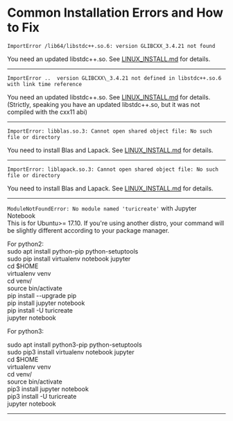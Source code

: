 # Common Installation Errors and How to Fix

`ImportError /lib64/libstdc++.so.6: version GLIBCXX_3.4.21 not found`

You need an updated libstdc++.so. See [LINUX\_INSTALL.md](LINUX_INSTALL.md) for details.

___

`ImportError ..  version GLIBCXX\_3.4.21 not defined in libstdc++.so.6 with link time reference`

You need an updated libstdc++.so. See [LINUX\_INSTALL.md](LINUX_INSTALL.md) for details.
(Strictly, speaking you have an updated libstdc++.so, but it was not compiled with the cxx11 abi)

___

`ImportError: libblas.so.3: Cannot open shared object file: No such file or directory`

You need to install Blas and Lapack. See [LINUX\_INSTALL.md](LINUX_INSTALL.md) for details.

___

`ImportError: liblapack.so.3: Cannot open shared object file: No such file or directory`

You need to install Blas and Lapack. See [LINUX\_INSTALL.md](LINUX_INSTALL.md) for details.

___

`ModuleNotFoundError: No module named 'turicreate'` with Jupyter Notebook \
This is for Ubuntu>= 17.10. If you're using another distro, your command will be slightly different according to your package manager.

For python2:\
sudo apt install python-pip python-setuptools\
sudo pip install virtualenv notebook jupyter\
cd $HOME\
virtualenv venv\
cd venv/\
source bin/activate\
pip install --upgrade pip\
pip install jupyter notebook\
pip install -U turicreate\
jupyter notebook

For python3:

sudo apt install python3-pip python-setuptools\
sudo pip3 install virtualenv notebook jupyter\
cd $HOME\
virtualenv venv\
cd venv/\
source bin/activate\
pip3 install jupyter notebook\
pip3 install -U turicreate\
jupyter notebook
___
